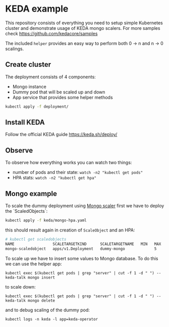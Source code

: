 # KEDA example

This repository consists of everything you need to setup simple Kubernetes 
cluster and demonstrate usage of KEDA mongo scalers. For more
samples check https://github.com/kedacore/samples

The included `helper` provides an easy way to perform both 0 -> n and n -> 0 scalings.  

## Create cluster
The deployment consists of 4 components:
- Mongo instance
- Dummy pod that will be scaled up and down
- App service that provides some helper methods
```sh
kubectl apply -f deployment/
```

## Install KEDA
Follow the official KEDA guide https://keda.sh/deploy/


## Observe
To observe how everything works you can watch two things:
- number of pods and their state: `watch -n2 "kubectl get pods"`
- HPA stats: `watch -n2 "kubectl get hpa"`



## Mongo example
To scale the dummy deployment using 
[Mongo scaler]([https://keda.sh/scalers/mysql/](https://keda.sh/docs/2.13/scalers/mongodb/)) first we have to
deploy the `ScaledObjects`:
```sh
kubectl apply -f keda/mongo-hpa.yaml
```
this should result again in creation of `ScaleObject` and an HPA:
```sh
# kubectl get scaledobjects
NAME                 SCALETARGETKIND      SCALETARGETNAME   MIN   MAX   TRIGGERS   AUTHENTICATION          READY   ACTIVE   FALLBACK   PAUSED    AGE
mongo-scaledobject   apps/v1.Deployment   dummy-mongo             5     mongodb    mongodb-local-trigger   True    False    False      Unknown   1d
```

To scale up we have to insert some values to Mongo database. 
To do this we can use the helper app:
```shell script
kubectl exec $(kubectl get pods | grep "server" | cut -f 1 -d " ") -- keda-talk mongo insert
```
to scale down:
```shell script
kubectl exec $(kubectl get pods | grep "server" | cut -f 1 -d " ") -- keda-talk mongo delete
```
and to debug scaling of the dummy pod:
```shell script
kubectl logs -n keda -l app=keda-operator
```

